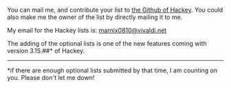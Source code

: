 You can mail me, and contribute your list to [the Github of
Hackey](https://github.com/Marnix0810/HackeyBlock/). You could also make
me the owner of the list by directly mailing it to me.

My email for the Hackey lists is:
[marnix0810@vivaldi.net](mailto:marnix0810@vivaldi.net)

The adding of the optional lists is one of the new features coming with
version 3.15.\#\#\* of Hackey.

* * * * *

\*if there are enough optional lists submitted by that time, I am
counting on you. Please don't let me down!
